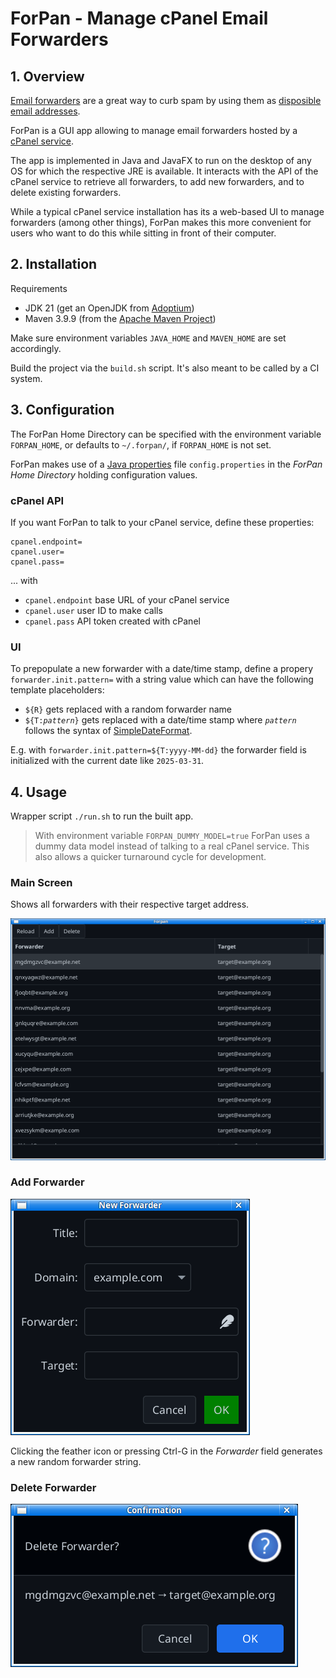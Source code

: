 # ForPan - Manage cPanel Email Forwarders

## 1. Overview

[Email forwarders](https://en.wikipedia.org/wiki/Email_forwarding)
are a great way to curb spam by using them as [disposible email addresses](https://en.wikipedia.org/wiki/Disposable_email_address).

ForPan is a GUI app allowing to manage email forwarders hosted by a [cPanel service](https://docs.cpanel.net/cpanel/email/forwarders/).

The app is implemented in Java and JavaFX to run on the desktop of any OS for which the respective JRE is available.
It interacts with the API of the cPanel service to retrieve all forwarders, to add new forwarders, and to delete existing forwarders.

While a typical cPanel service installation has its a web-based UI to manage forwarders (among other things),
ForPan makes this more convenient for users who want to do this while sitting in front of their computer.  

## 2. Installation

Requirements

* JDK 21 (get an OpenJDK from [Adoptium](https://adoptium.net/))
* Maven 3.9.9 (from the [Apache Maven Project](https://maven.apache.org/download.cgi))

Make sure environment variables `JAVA_HOME` and `MAVEN_HOME` are set accordingly.

Build the project via the `build.sh` script. It's also meant to be called by a CI system.

## 3. Configuration

The ForPan Home Directory can be specified with the environment variable `FORPAN_HOME`,
or defaults to `~/.forpan/`, if `FORPAN_HOME` is not set.

ForPan makes use of a [Java properties](https://en.wikipedia.org/wiki/.properties)
file `config.properties` in the _ForPan Home Directory_ holding configuration values.

### cPanel API

If you want ForPan to talk to your cPanel service, define these properties:

```
cpanel.endpoint=
cpanel.user=
cpanel.pass=
```

... with

* `cpanel.endpoint` base URL of your cPanel service
* `cpanel.user` user ID to make calls
* `cpanel.pass` API token created with cPanel

### UI

To prepopulate a new forwarder with a date/time stamp, define a propery `forwarder.init.pattern=`
with a string value which can have the following template placeholders:

* `${R}` gets replaced with a random forwarder name
* <code>${T:_pattern_}</code> gets replaced with a date/time stamp where <code>_pattern_</code> follows the syntax of [SimpleDateFormat](https://docs.oracle.com/javase/8/docs/api/java/text/SimpleDateFormat.html).

E.g. with `forwarder.init.pattern=${T:yyyy-MM-dd}` the forwarder field is initialized
with the current date like `2025-03-31`.

## 4. Usage

Wrapper script `./run.sh` to run the built app.

> With environment variable `FORPAN_DUMMY_MODEL=true` ForPan uses a dummy data model 
> instead of talking to a real cPanel service.
> This also allows a quicker turnaround cycle for development.

### Main Screen

Shows all forwarders with their respective target address.

![main screen](screenshots/main.png)

### Add Forwarder

![add](screenshots/add.png)

Clicking the feather icon or pressing Ctrl-G in the _Forwarder_ field generates a new random forwarder string.

### Delete Forwarder

![delete](screenshots/delete.png)
